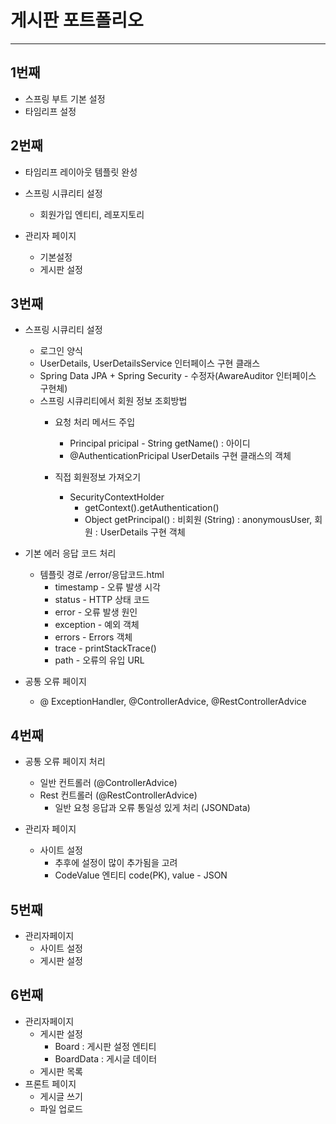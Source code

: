 # 게시판 포트폴리오
* * *
## 1번째
* 스프링 부트 기본 설정
* 타임리프 설정



## 2번째
* 타임리프 레이아웃 템플릿 완성
* 스프링 시큐리티 설정
	- 회원가입 엔티티, 레포지토리


*	관리자 페이지
	- 기본설정
	- 게시판 설정
	
## 3번째
* 스프링 시큐리티 설정
	- 로그인 양식
	- UserDetails, UserDetailsService 인터페이스 구현 클래스
	- Spring Data JPA + Spring Security - 수정자(AwareAuditor 인터페이스 구현체)
	- 스프링 시큐리티에서 회원 정보 조회방법
		- 요청 처리 메서드 주입
			- Principal pricipal - String getName() : 아이디
			- @AuthenticationPricipal UserDetails 구현 클래스의 객체
			
		- 직접 회원정보 가져오기
			- SecurityContextHolder
				- getContext().getAuthentication()
				- Object getPrincipal() : 비회원 (String) : anonymousUser, 회원 : UserDetails 구현 객체
			
	
* 기본 에러 응답 코드 처리
	- 템플릿 경로 /error/응답코드.html
		- timestamp - 오류 발생 시각
		- status - HTTP 상태 코드
		- error - 오류 발생 원인
		- exception - 예외 객체
		- errors - Errors 객체
		- trace - printStackTrace()
		- path - 오류의 유입 URL
		
* 공통 오류 페이지 
	- @ ExceptionHandler, @ControllerAdvice, @RestControllerAdvice
		
	
## 4번째
* 공통 오류 페이지 처리

	- 일반 컨트롤러 (@ControllerAdvice)
	- Rest 컨트롤러 (@RestControllerAdvice)
		- 일반 요청 응답과 오류 통일성 있게 처리 (JSONData)
	
* 관리자 페이지
	- 사이트 설정
		- 추후에 설정이 많이 추가됨을 고려
		- CodeValue 엔티티 code(PK), value - JSON


		
## 5번째
* 관리자페이지
	- 사이트 설정
	- 게시판 설정


## 6번째
* 관리자페이지
  * 게시판 설정
    * Board : 게시판 설정 엔티티
    * BoardData : 게시글 데이터
  * 게시판 목록
* 프론트 페이지
  * 게시글 쓰기
  * 파일 업로드


